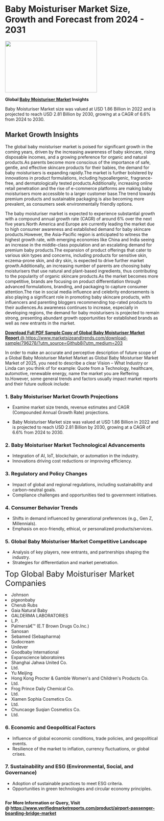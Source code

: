 <H1>Baby Moisturiser Market Size, Growth and Forecast from 2024 - 2031</H1><img class="aligncenter size-medium wp-image-584254" src="https://thirdeyenews.in/wp-content/uploads/2024/09/Global-Market-Research-300x168.jpeg" alt="" width="300" height="168" /><p><strong>Global&nbsp;<a href="https://www.marketsizeandtrends.com/download-sample/796278/?utm_source=Github8j?utm_medium=203">Baby Moisturiser Market</a> Insights</strong></p><p>Baby Moisturiser Market size was valued at USD 1.86 Billion in 2022 and is projected to reach USD 2.81 Billion by 2030, growing at a CAGR of 6.6% from 2024 to 2030.</p><p><h2>Market Growth Insights</h2> The global baby moisturiser market is poised for significant growth in the coming years, driven by the increasing awareness of baby skincare, rising disposable incomes, and a growing preference for organic and natural products.As parents become more conscious of the importance of safe, gentle, and effective skincare products for their babies, the demand for baby moisturisers is expanding rapidly.The market is further bolstered by innovations in product formulations, including hypoallergenic, fragrance-free, and dermatologically tested products.Additionally, increasing online retail penetration and the rise of e-commerce platforms are making baby moisturisers more accessible to a larger customer base.The trend towards premium products and sustainable packaging is also becoming more prevalent, as consumers seek environmentally friendly options.<a href="#" class="download-sample"></a> <p>The baby moisturiser market is expected to experience substantial growth with a compound annual growth rate (CAGR) of around 6% over the next five years.North America and Europe are currently leading the market due to high consumer awareness and established demand for baby skincare products.However, the Asia-Pacific region is anticipated to witness the highest growth rate, with emerging economies like China and India seeing an increase in the middle-class population and an escalating demand for premium baby products.The expansion of product offerings that cater to various skin types and concerns, including products for sensitive skin, eczema-prone skin, and dry skin, is expected to drive further market growth.Additionally, an increasing number of parents are choosing baby moisturisers that use natural and plant-based ingredients, thus contributing to the popularity of organic skincare products.As the market becomes more competitive, brands are focusing on product differentiation through advanced formulations, branding, and packaging to capture consumer attention.The rise in social media influence and celebrity endorsements is also playing a significant role in promoting baby skincare products, with influencers and parenting bloggers recommending top-rated products to their audiences.As awareness continues to increase, especially in developing regions, the demand for baby moisturisers is projected to remain strong, presenting abundant growth opportunities for established brands as well as new entrants in the market.<a href="#" class="get-more"></p><p><span class=""><strong>Download Full PDF Sample Copy of Global Baby Moisturiser Market Report</strong> @ <a href="https://www.marketsizeandtrends.com/download-sample/796278/?utm_source=Github8j?utm_medium=203" target="_blank">https://www.marketsizeandtrends.com/download-sample/796278/?utm_source=Github8j?utm_medium=203</a></span></p><p>In order to make an accurate and perceptive description of future scope of a Global&nbsp;Baby Moisturiser Market Market as Global&nbsp;Baby Moisturiser Market Market of 2025, you need to describe a clear Vision &ndash; What Industry or Linda can you think of for example: Quote from a Technology, healthcare, automotive, renewable energy, name the market you are Reffering to.However, some general trends and factors usually impact market reports and their future outlook include:</p><h3>1.&nbsp;<strong>Baby Moisturiser Market Growth Projections</strong></h3><ul><li>Examine market size trends, revenue estimates and CAGR (Compounded Annual Growth Rate) projections.</li><li><p>Baby Moisturiser Market size was valued at USD 1.86 Billion in 2022 and is projected to reach USD 2.81 Billion by 2030, growing at a CAGR of 6.6% from 2024 to 2030.</p></li></ul><h3>2.&nbsp;<strong>Baby Moisturiser Market Technological Advancements</strong></h3><ul><li>Integration of AI, IoT, blockchain, or automation in the industry.</li><li>Innovations driving cost reductions or improving efficiency.</li></ul><h3>3.&nbsp;<strong>Regulatory and Policy Changes</strong></h3><ul><li>Impact of global and regional regulations, including sustainability and carbon-neutral goals.</li><li>Compliance challenges and opportunities tied to government initiatives.</li></ul><h3>4.&nbsp;<strong>Consumer Behavior Trends</strong></h3><ul><li>Shifts in demand influenced by generational preferences (e.g., Gen Z, Millennials).</li><li>Emphasis on eco-friendly, ethical, or personalized products/services.</li></ul><h3>5.&nbsp;<strong>Global Baby Moisturiser Market Competitive Landscape</strong></h3><ul><li>Analysis of key players, new entrants, and partnerships shaping the industry.</li><li>Strategies for differentiation and market penetration.</li></ul><p data-pm-slice="1 1 []"><span style="color: inherit; font-family: inherit; font-size: 25px;">Top Global Baby Moisturiser Market Companies</span></p><div class="" data-test-id=""><p><li>Johnson</li><li> pigeonbaby</li><li> Cherub Rubs</li><li> Gaia Natural Baby</li><li> GALDERMA LABORATORIES</li><li> L.P.</li><li> Palmersâ€™ (E.T Brown Drugs Co.Inc.)</li><li> Sanosan</li><li> Sebamed (Sebapharma)</li><li> Sudocream</li><li> Unilever</li><li> Goodbaby International</li><li> Expanscience laboratoires</li><li> Shanghai Jahwa United Co.</li><li> Ltd.</li><li> Yu Meijing</li><li> Hong Kong Procter & Gamble Women's and Children's Products Co.</li><li> Ltd.</li><li> Frog Prince Daily Chemical Co.</li><li> Ltd.</li><li> Xiamen Sophia Cosmetics Co.</li><li> Ltd.</li><li> Chuncaoge Suqian Cosmetics Co.</li><li> Ltd.</li></p></div><h3>6.&nbsp;<strong>Economic and Geopolitical Factors</strong></h3><ul><li>Influence of global economic conditions, trade policies, and geopolitical events.</li><li>Resilience of the market to inflation, currency fluctuations, or global crises.</li></ul><h3>7.&nbsp;<strong>Sustainability and ESG (Environmental, Social, and Governance)</strong></h3><ul><li>Adoption of sustainable practices to meet ESG criteria.</li><li>Opportunities in green technologies and circular economy principles.</li></ul><h2><strong style="font-size: 14px;">For More Information or Query, Visit @&nbsp;</strong><a style="background-color: #ffffff; font-size: 14px;" href="https://www.marketsizeandtrends.com/report/baby-moisturiser-market/" target="_blank">https://www.verifiedmarketreports.com/product/airport-passenger-boarding-bridge-market</a></h2>